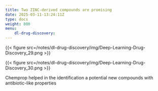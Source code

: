 ```yaml
---
title: Two ZINC-derived compounds are promising
date: 2025-03-11-13:24:11Z
type: docs 
weight: 800
menu: 
    dl-drug-discovery:
---
```



{{< figure src=/notes/dl-drug-discovery/img/Deep-Learning-Drug-Discovery_29.png >}}

{{< figure src=/notes/dl-drug-discovery/img/Deep-Learning-Drug-Discovery_30.png >}}

Chemprop helped in the identification a potential new compounds with antibiotic-like properties

